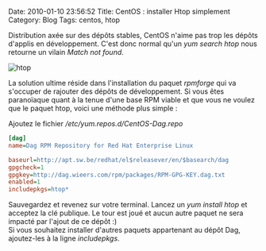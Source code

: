 Date: 2010-01-10 23:56:52
Title: CentOS : installer Htop simplement
Category: Blog
Tags: centos, htop

Distribution axée sur des dépôts stables, CentOS n'aime pas trop les dépôts d'applis en développement. C'est donc normal qu'un _yum search htop_ nous retourne un vilain _Match not found_.

![htop]({attach}htop.png)

La solution ultime réside dans l'installation du paquet _rpmforge_ qui va s'occuper de rajouter des dépôts de développement. Si vous êtes paranoïaque quant à la tenue d'une base RPM viable et que vous ne voulez que le paquet htop, voici une méthode plus simple :

Ajoutez le fichier _/etc/yum.repos.d/CentOS-Dag.repo_

``` ini
[dag]
name=Dag RPM Repository for Red Hat Enterprise Linux

baseurl=http://apt.sw.be/redhat/el$releasever/en/$basearch/dag
gpgcheck=1
gpgkey=http://dag.wieers.com/rpm/packages/RPM-GPG-KEY.dag.txt
enabled=1
includepkgs=htop*
```

Sauvegardez et revenez sur votre terminal. Lancez un _yum install htop_ et acceptez la clé publique. Le tour est joué et aucun autre paquet ne sera impacté par l'ajout de ce dépôt :)  
Si vous souhaitez installer d'autres paquets appartenant au dépôt Dag, ajoutez-les à la ligne _includepkgs_.
